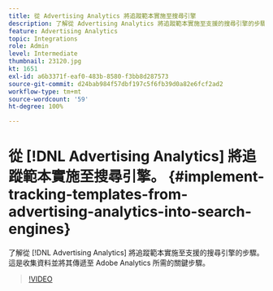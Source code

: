 ```yaml
---
title: 從 Advertising Analytics 將追蹤範本實施至搜尋引擎
description: 了解從 Advertising Analytics 將追蹤範本實施至支援的搜尋引擎的步驟。
feature: Advertising Analytics
topic: Integrations
role: Admin
level: Intermediate
thumbnail: 23120.jpg
kt: 1651
exl-id: a6b3371f-eaf0-483b-8580-f3bb8d287573
source-git-commit: d24bab984f57dbf197c5f6fb39d0a82e6fcf2ad2
workflow-type: tm+mt
source-wordcount: '59'
ht-degree: 100%

---
```


# 從 [!DNL Advertising Analytics] 將追蹤範本實施至搜尋引擎。 {#implement-tracking-templates-from-advertising-analytics-into-search-engines}

了解從 [!DNL Advertising Analytics] 將追蹤範本實施至支援的搜尋引擎的步驟。 這是收集資料並將其傳遞至 Adobe Analytics 所需的關鍵步驟。

>[!VIDEO](https://video.tv.adobe.com/v/23120/?quality=12&learn=on)
